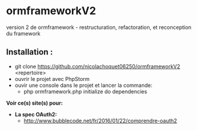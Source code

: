 # ormframeworkV2
version 2 de ormframework - restructuration, refactoration, et reconception du framework

**Installation :**
  -
  - git clone https://github.com/nicolachoquet06250/ormframeworkV2 \<repertoire\>
  - ouvrir le projet avec PhpStorm
  - ouvir une console dans le projet et lancer la commande:
    - php ormframework.php initialize do dependencies

**Voir ce(s) site(s) pour:**
  - **La spec OAuth2:** 
 	- http://www.bubblecode.net/fr/2016/01/22/comprendre-oauth2